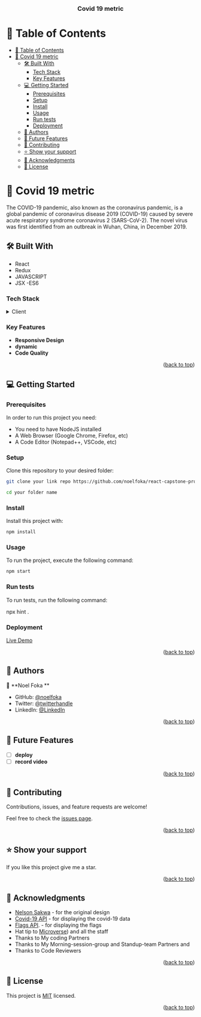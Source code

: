 <a name="readme-top"></a>

<div align="center">

  <br/>

  <h3><b>Covid 19 metric</b></h3>

</div>

# 📗 Table of Contents

- [📗 Table of Contents](#-table-of-contents)
- [📖 Covid 19 metric ](#-covid-19-metric-)
  - [🛠 Built With ](#-built-with-)
    - [Tech Stack ](#tech-stack-)
    - [Key Features ](#key-features-)
  - [💻 Getting Started ](#-getting-started-)
    - [Prerequisites](#prerequisites)
    - [Setup](#setup)
    - [Install](#install)
    - [Usage](#usage)
    - [Run tests](#run-tests)
    - [Deployment](#deployment)
  - [👥 Authors ](#-authors-)
  - [🔭 Future Features ](#-future-features-)
  - [🤝 Contributing ](#-contributing-)
  - [⭐️ Show your support ](#️-show-your-support-)
  - [🙏 Acknowledgments ](#-acknowledgments-)
  - [📝 License ](#-license-)

# 📖 Covid 19 metric <a name="about-project"></a>

The COVID-19 pandemic, also known as the coronavirus pandemic, is a global pandemic of coronavirus disease 2019 (COVID-19) caused by severe acute respiratory syndrome coronavirus 2 (SARS-CoV-2). The novel virus was first identified from an outbreak in Wuhan, China, in December 2019.
## 🛠 Built With <a name="built-with"></a>
- React
- Redux
- JAVASCRIPT
- JSX
-ES6

### Tech Stack <a name="tech-stack"></a>

<details>
  <summary>Client</summary>
  <ul>
    <li><a href="https://developer.mozilla.org/ru/docs/Web/HTML">html5</a></li>
    <li><a href="https://developer.mozilla.org/ru/docs/Web/CSS">CSS3</a></li>
     <li><a href="https://developer.mozilla.org/en-US/docs/Web/JavaScript">javaScript</a></li>
  </ul>
</details>

### Key Features <a name="key-features"></a>

- **Responsive Design**
- **dynamic**
- **Code Quality**

<p align="right">(<a href="#readme-top">back to top</a>)</p>

## 💻 Getting Started <a name="getting-started"></a>



### Prerequisites

In order to run this project you need:

- You need to have NodeJS installed
- A Web Browser (Google Chrome, Firefox, etc)
- A Code Editor (Notepad++, VSCode, etc)

### Setup

Clone this repository to your desired folder:

```sh
git clone your link repo https://github.com/noelfoka/react-capstone-project.git

cd your folder name
```

### Install

Install this project with:

```sh
npm install
```

### Usage

To run the project, execute the following command:

```sh
npm start
```

### Run tests

To run tests, run the following command:

npx hint .

### Deployment

[Live Demo](https://64f821ff5a5747438394413e--calm-truffle-8ad364.netlify.app/)

<p align="right">(<a href="#readme-top">back to top</a>)</p>

## 👥 Authors <a name="authors"></a>

👤 **Noel Foka **

- GitHub: [@noelfoka](https://github.com/noelfoka)
- Twitter: [@twitterhandle](https://twitter.com/noelnomgne)
- LinkedIn: [@LinkedIn](https://www.linkedin.com/noelfoka/)

<p align="right">(<a href="#readme-top">back to top</a>)</p>

## 🔭 Future Features <a name="future-features"></a>

- [ ] **deploy**
- [ ] **record video**

<p align="right">(<a href="#readme-top">back to top</a>)</p>

## 🤝 Contributing <a name="contributing"></a>

Contributions, issues, and feature requests are welcome!

Feel free to check the [issues page](../../issues/).

<p align="right">(<a href="#readme-top">back to top</a>)</p>

## ⭐️ Show your support <a name="support"></a>

If you like this project give me a star.

<p align="right">(<a href="#readme-top">back to top</a>)</p>

## 🙏 Acknowledgments <a name="acknowledgements"></a>

- [Nelson Sakwa](https://www.behance.net/sakwadesignstudio) - for the original design
- [Covid-19 API](https://covid19api.com/) - for displaying the covid-19 data
- [Flags API](https://countryflagsapi.com/). - for displaying the flags
- Hat tip to [Microverse](https://www.microverse.org/))  and all the staff
- Thanks to My coding Partners 
- Thanks to My Morning-session-group and Standup-team Partners and
- Thanks to Code Reviewers

<p align="right">(<a href="#readme-top">back to top</a>)</p>

## 📝 License <a name="license"></a>

This project is [MIT](./LICENSE) licensed.


<p align="right">(<a href="#readme-top">back to top</a>)</p>